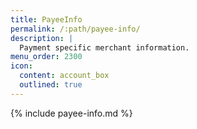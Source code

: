 ```yaml
---
title: PayeeInfo
permalink: /:path/payee-info/
description: |
  Payment specific merchant information.
menu_order: 2300
icon:
  content: account_box
  outlined: true
---
```


{% include payee-info.md %}
